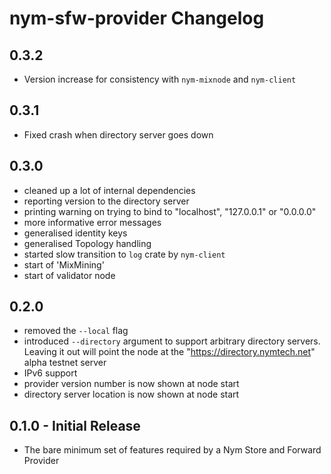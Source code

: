 # nym-sfw-provider Changelog

## 0.3.2

* Version increase for consistency with `nym-mixnode` and `nym-client`

## 0.3.1

* Fixed crash when directory server goes down

## 0.3.0

* cleaned up a lot of internal dependencies
* reporting version to the directory server
* printing warning on trying to bind to "localhost", "127.0.0.1" or "0.0.0.0"
* more informative error messages
* generalised identity keys
* generalised Topology handling
* started slow transition to `log` crate by `nym-client`
* start of 'MixMining'
* start of validator node


## 0.2.0

* removed the `--local` flag
* introduced `--directory` argument to support arbitrary directory servers. Leaving it out will point the node at the "https://directory.nymtech.net" alpha testnet server
* IPv6 support
* provider version number is now shown at node start
* directory server location is now shown at node start

## 0.1.0 - Initial Release

* The bare minimum set of features required by a Nym Store and Forward Provider
